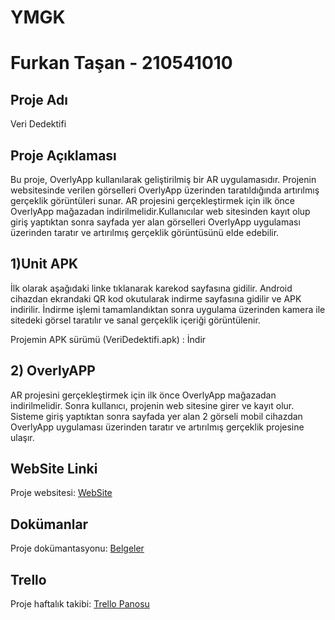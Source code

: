 # YMGK

# Furkan Taşan - 210541010



## Proje Adı
Veri Dedektifi

## Proje Açıklaması

Bu proje, OverlyApp kullanılarak geliştirilmiş bir AR uygulamasıdır. Projenin websitesinde verilen görselleri OverlyApp üzerinden taratıldığında artırılmış gerçeklik görüntüleri sunar.
AR projesini gerçekleştirmek için ilk önce OverlyApp mağazadan indirilmelidir.Kullanıcılar web sitesinden kayıt olup giriş yaptıktan sonra sayfada yer alan görselleri OverlyApp uygulaması üzerinden taratır ve artırılmış gerçeklik görüntüsünü elde edebilir.

## 1)Unit APK 
İlk olarak aşağıdaki linke tıklanarak karekod sayfasına gidilir. Android cihazdan ekrandaki QR kod okutularak indirme sayfasına gidilir ve APK indirilir. İndirme işlemi tamamlandıktan sonra uygulama üzerinden kamera ile sitedeki görsel taratılır ve sanal gerçeklik içeriği görüntülenir.

Projemin APK sürümü (VeriDedektifi.apk) : İndir
## 2) OverlyAPP
AR projesini gerçekleştirmek için ilk önce OverlyApp mağazadan indirilmelidir. Sonra kullanıcı, projenin web sitesine girer ve kayıt olur. Sisteme giriş yaptıktan sonra sayfada yer alan 2 görseli mobil cihazdan OverlyApp uygulaması üzerinden taratır ve artırılmış gerçeklik projesine ulaşır.

## WebSite Linki
Proje websitesi: [WebSite](https://furkantsnb.github.io/)

## Dokümanlar  
Proje dokümantasyonu: [Belgeler](https://github.com/Furkantsnb/YMGK/tree/main/Belgeler)

## Trello
Proje haftalık takibi: [Trello Panosu](https://trello.com/b/691GmqAz/ymgk)


